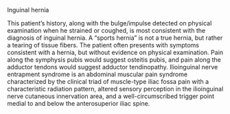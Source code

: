 Inguinal hernia

This patient’s history, along with the bulge/impulse detected on physical examination when he strained or coughed, is most consistent with the diagnosis of inguinal hernia. A “sports hernia” is not a true hernia, but rather a tearing of tissue fibers. The patient often presents with symptoms consistent with a hernia, but without evidence on physical examination. Pain along the symphysis pubis would suggest osteitis pubis, and pain along the adductor tendons would suggest adductor tendinopathy. Ilioinguinal nerve entrapment syndrome is an abdominal muscular pain syndrome characterized by the clinical triad of muscle-type iliac fossa pain with a characteristic radiation pattern, altered sensory perception in the ilioinguinal nerve cutaneous innervation area, and a well-circumscribed trigger point medial to and below the anterosuperior iliac spine.